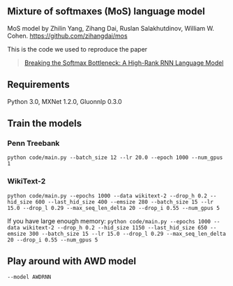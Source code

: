 ## Mixture of softmaxes (MoS) language model
MoS model by Zhilin Yang, Zihang Dai, Ruslan Salakhutdinov, William W. Cohen. https://github.com/zihangdai/mos

This is the code we used to reproduce the paper
>[Breaking the Softmax Bottleneck: A High-Rank RNN Language Model](https://arxiv.org/abs/1711.03953)

## Requirements
Python 3.0, MXNet 1.2.0, Gluonnlp 0.3.0

## Train the models

### Penn Treebank
```python code/main.py --batch_size 12 --lr 20.0 --epoch 1000 --num_gpus 1```

### WikiText-2
```python code/main.py --epochs 1000 --data wikitext-2 --drop_h 0.2 --hid_size 600 --last_hid_size 400 --emsize 280 --batch_size 15 --lr 15.0 --drop_l 0.29 --max_seq_len_delta 20 --drop_i 0.55 --num_gpus 5```

If you have large enough memory:
```python code/main.py --epochs 1000 --data wikitext-2 --drop_h 0.2 --hid_size 1150 --last_hid_size 650 --emsize 300 --batch_size 15 --lr 15.0 --drop_l 0.29 --max_seq_len_delta 20 --drop_i 0.55 --num_gpus 5```

## Play around with AWD model
`--model AWDRNN`

